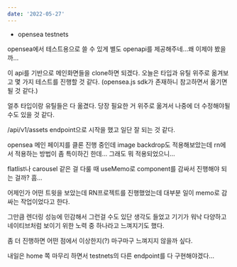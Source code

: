 ```yaml
---
date: '2022-05-27'
---
```


- opensea testnets

opensea에서 테스트용으로 쓸 수 있게 별도 openapi를 제공해주네...왜 이제야 봤을까...

이 api를 기반으로 메인화면들을 clone하면 되겠다. 오늘은 타입과 유틸 위주로 옮겨보고 몇 가지 테스트를 진행할 것 같다.
(opensea.js sdk가 존재하니 참고하면서 옮기면 될 것 같다.)

얼추 타입이랑 유틸들은 다 옮겼다. 당장 필요한 거 위주로 옮겨서 나중에 더 수정해야될 수도 있을 것 같다.

/api/v1/assets endpoint으로 시작을 했고 일단 잘 되는 것 같다.

opensea 메인 페이지를 클론 진행 중인데 image backdrop도 적용해보았는데 rn에서 적용하는 방법이 좀 특이하긴 한데... 그래도 뭐 적용되었으니...

flatlist나 carousel 같은 걸 다룰 때 useMemo로 component를 감싸서 진행해야 되는 걸까?
흠...

어제인가 어떤 트윗을 보았는데 RN프로젝트를 진행했었는데 대부분 일이 memo로 감싸는 작업이었다고 한다.

그만큼 렌더링 성능에 민감해서 그런걸 수도 있단 생각도 들었고 기기가 워낙 다양하고 네이티브처럼 보이기 위한 노력 중 하나라고 느껴지기도 했다.

좀 더 진행하면 어떤 점에서 이상한지(?) 마구마구 느껴지지 않을까 싶다.

내일은 home 쪽 마무리 하면서 testnets의 다른 endpoint를 다 구현해야겠다...
